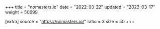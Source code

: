 +++
title = "nomasters.io"
date = "2022-03-22"
updated = "2023-03-17"
weight = 50699

[extra]
source = "https://nomasters.io/"
ratio = 3
size = 50
+++
